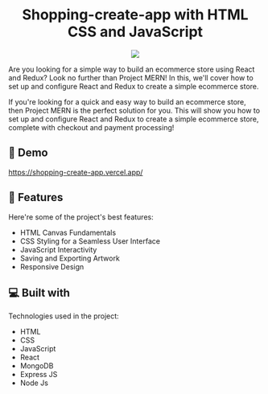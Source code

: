 <h1 align="center" id="title">Shopping-create-app with HTML CSS and JavaScript</h1>

<p align="center"><a href="https://shopping-create-app.vercel.app/"><img src="https://i.postimg.cc/Hkb3YLgD/Screenshot-2023-12-16-141040.png"><a/></p>

<p id="description">Are you looking for a simple way to build an ecommerce store using React and Redux? Look no further than Project MERN! In this, we'll cover how to set up and configure React and Redux to create a simple ecommerce store.

If you're looking for a quick and easy way to build an ecommerce store, then Project MERN is the perfect solution for you. This  will show you how to set up and configure React and Redux to create a simple ecommerce store, complete with checkout and payment processing!</p>

<h2>🚀 Demo</h2>

https://shopping-create-app.vercel.app/

<h2>🧐 Features</h2>

Here're some of the project's best features:

- HTML Canvas Fundamentals
- CSS Styling for a Seamless User Interface
- JavaScript Interactivity
- Saving and Exporting Artwork
- Responsive Design

<h2>💻 Built with</h2>

Technologies used in the project:

- HTML
- CSS
- JavaScript
- React
- MongoDB
- Express JS
- Node Js
